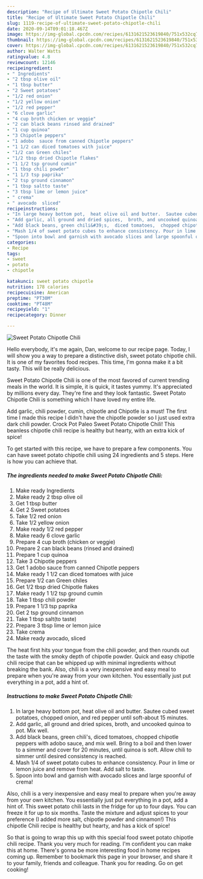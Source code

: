 ```yaml
---
description: "Recipe of Ultimate Sweet Potato Chipotle Chili"
title: "Recipe of Ultimate Sweet Potato Chipotle Chili"
slug: 1119-recipe-of-ultimate-sweet-potato-chipotle-chili
date: 2020-09-14T09:01:18.467Z
image: https://img-global.cpcdn.com/recipes/6131621523619840/751x532cq70/sweet-potato-chipotle-chili-recipe-main-photo.jpg
thumbnail: https://img-global.cpcdn.com/recipes/6131621523619840/751x532cq70/sweet-potato-chipotle-chili-recipe-main-photo.jpg
cover: https://img-global.cpcdn.com/recipes/6131621523619840/751x532cq70/sweet-potato-chipotle-chili-recipe-main-photo.jpg
author: Walter Watts
ratingvalue: 4.8
reviewcount: 12146
recipeingredient:
- " Ingredients"
- "2 tbsp olive oil"
- "1 tbsp butter"
- "2 Sweet potatoes"
- "1/2 red onion"
- "1/2 yellow onion"
- "1/2 red pepper"
- "6 clove garlic"
- "4 cup broth chicken or veggie"
- "2 can black beans rinsed and drained"
- "1 cup quinoa"
- "3 Chipotle peppers"
- "1 adobo  sauce from canned Chipotle peppers"
- "1 1/2 can diced tomatoes with juice"
- "1/2 can Green chiles"
- "1/2 tbsp dried Chipotle flakes"
- "1 1/2 tsp ground cumin"
- "1 tbsp chili powder"
- "1 1/3 tsp paprika"
- "2 tsp ground cinnamon"
- "1 tbsp saltto taste"
- "3 tbsp lime or lemon juice"
- " crema"
- " avocado  sliced"
recipeinstructions:
- "In large heavy bottom pot,  heat olive oil and butter.  Sautee cubed sweet potatoes,  chopped onion,  and red pepper until soft-about 15 minutes."
- "Add garlic, all ground and dried spices,  broth, and uncooked quinoa to pot. Mix well."
- "Add black beans, green chili&#39;s,  diced tomatoes,  chopped chipotle peppers with adobo sauce, and mix well.  Bring to a boil  and then lower to a simmer and cover for 20 minutes,  until  quinoa is soft.  Allow chili to simmer until desired consistency is reached."
- "Mash 1/4 of sweet potato cubes to enhance consistency. Pour in lime or lemon juice and remove from heat. Add salt to taste."
- "Spoon into bowl and garnish with avocado slices and large spoonful of crema!"
categories:
- Recipe
tags:
- sweet
- potato
- chipotle

katakunci: sweet potato chipotle 
nutrition: 178 calories
recipecuisine: American
preptime: "PT30M"
cooktime: "PT48M"
recipeyield: "1"
recipecategory: Dinner

---
```



![Sweet Potato Chipotle Chili](https://img-global.cpcdn.com/recipes/6131621523619840/751x532cq70/sweet-potato-chipotle-chili-recipe-main-photo.jpg)

Hello everybody, it's me again, Dan, welcome to our recipe page. Today, I will show you a way to prepare a distinctive dish, sweet potato chipotle chili. It is one of my favorites food recipes. This time, I'm gonna make it a bit tasty. This will be really delicious.

Sweet Potato Chipotle Chili is one of the most favored of current trending meals in the world. It is simple, it is quick, it tastes yummy. It's appreciated by millions every day. They're fine and they look fantastic. Sweet Potato Chipotle Chili is something which I have loved my entire life.

Add garlic, chili powder, cumin, chipotle and Chipotle is a must! The first time I made this recipe I didn&#39;t have the chipotle powder so I just used extra dark chili powder. Crock Pot Paleo Sweet Potato Chipotle Chili! This beanless chipotle chili recipe is healthy but hearty, with an extra kick of spice!


To get started with this recipe, we have to prepare a few components. You can have sweet potato chipotle chili using 24 ingredients and 5 steps. Here is how you can achieve that.

<!--inarticleads1-->

##### The ingredients needed to make Sweet Potato Chipotle Chili:

1. Make ready  Ingredients
1. Make ready 2 tbsp olive oil
1. Get 1 tbsp butter
1. Get 2 Sweet potatoes
1. Take 1/2 red onion
1. Take 1/2 yellow onion
1. Make ready 1/2 red pepper
1. Make ready 6 clove garlic
1. Prepare 4 cup broth (chicken or veggie)
1. Prepare 2 can black beans (rinsed and drained)
1. Prepare 1 cup quinoa
1. Take 3 Chipotle peppers
1. Get 1 adobo  sauce from canned Chipotle peppers
1. Make ready 1 1/2 can diced tomatoes with juice
1. Prepare 1/2 can Green chiles
1. Get 1/2 tbsp dried Chipotle flakes
1. Make ready 1 1/2 tsp ground cumin
1. Take 1 tbsp chili powder
1. Prepare 1 1/3 tsp paprika
1. Get 2 tsp ground cinnamon
1. Take 1 tbsp salt(to taste)
1. Prepare 3 tbsp lime or lemon juice
1. Take  crema
1. Make ready  avocado,  sliced


The heat first hits your tongue from the chili powder, and then rounds out the taste with the smoky depth of chipotle powder. Quick and easy chipotle chili recipe that can be whipped up with minimal ingredients without breaking the bank. Also, chili is a very inexpensive and easy meal to prepare when you&#39;re away from your own kitchen. You essentially just put everything in a pot, add a hint of. 

<!--inarticleads2-->

##### Instructions to make Sweet Potato Chipotle Chili:

1. In large heavy bottom pot,  heat olive oil and butter.  Sautee cubed sweet potatoes,  chopped onion,  and red pepper until soft-about 15 minutes.
1. Add garlic, all ground and dried spices,  broth, and uncooked quinoa to pot. Mix well.
1. Add black beans, green chili&#39;s,  diced tomatoes,  chopped chipotle peppers with adobo sauce, and mix well.  Bring to a boil  and then lower to a simmer and cover for 20 minutes,  until  quinoa is soft.  Allow chili to simmer until desired consistency is reached.
1. Mash 1/4 of sweet potato cubes to enhance consistency. Pour in lime or lemon juice and remove from heat. Add salt to taste.
1. Spoon into bowl and garnish with avocado slices and large spoonful of crema!


Also, chili is a very inexpensive and easy meal to prepare when you&#39;re away from your own kitchen. You essentially just put everything in a pot, add a hint of. This sweet potato chili lasts in the fridge for up to four days. You can freeze it for up to six months. Taste the mixture and adjust spices to your preference (I added more salt, chipotle powder and cinnamon!) This chipotle Chili recipe is healthy but hearty, and has a kick of spice! 

So that is going to wrap this up with this special food sweet potato chipotle chili recipe. Thank you very much for reading. I'm confident you can make this at home. There's gonna be more interesting food in home recipes coming up. Remember to bookmark this page in your browser, and share it to your family, friends and colleague. Thank you for reading. Go on get cooking!
